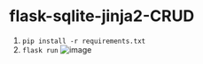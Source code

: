 # flask-sqlite-jinja2-CRUD
1. `pip install -r requirements.txt`
2. `flask run`
![image](https://github.com/user-attachments/assets/93866b2b-eab7-4313-a7f0-b446a06752ee)
